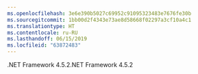 ```yaml
---
ms.openlocfilehash: 3e6e390b5027c69952c91095323483e7676fe30b
ms.sourcegitcommit: 1bb00d2f4343e73ae8d58668f02297a3cf10a4c1
ms.translationtype: HT
ms.contentlocale: ru-RU
ms.lasthandoff: 06/15/2019
ms.locfileid: "63872483"
---
```

<span data-ttu-id="1d95c-101">.NET Framework 4.5.2</span><span class="sxs-lookup"><span data-stu-id="1d95c-101">.NET Framework 4.5.2</span></span>